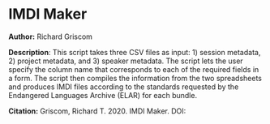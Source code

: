 # IMDI Maker
**Author:** Richard Griscom

**Description**: This script takes three CSV files as input: 1) session metadata, 2) project metadata, and 3) speaker metadata. The script lets the user specify the column name that corresponds to each of the required fields in a form. The script then compiles the information from the two spreadsheets and produces IMDI files according to the standards requested by the Endangered Languages Archive (ELAR) for each bundle. 

**Citation:**
Griscom, Richard T. 2020. IMDI Maker. DOI:



